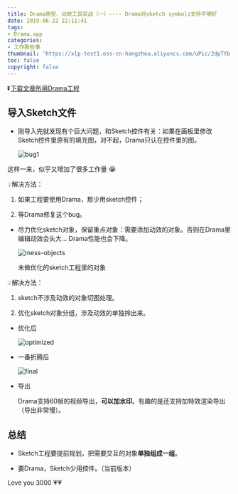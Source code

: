 ```yaml
---
title: Drama原型、动效工具实战（一）---- Drama对sketch symbols支持不够好
date: 2019-06-22 22:11:41
tags: 
- Drama.app
categories: 
- 工作那些事
thumbnail: 'https://xlp-test1.oss-cn-hangzhou.aliyuncs.com/uPic/2dpTYb.png'
toc: false
copyright: false
---
```


⏬[下载文章所用Drama工程](https://xlp-test1.oss-cn-hangzhou.aliyuncs.com/uPic/N4O5cP.drama)

## 导入Sketch文件

- 刚导入完就发现有个巨大问题，和Sketch控件有关：如果在画板里修改Sketch控件里原有的填充图，对不起，Drama只认在控件里的图。

    ![bug1](https://xlp-test1.oss-cn-hangzhou.aliyuncs.com/uPic/OkDXz3.png)

这样一来，似乎又增加了很多工作量 😭

💡解决方法：

1. 如果工程要使用Drama，那少用sketch控件；

2. 等Drama修复这个bug。

- 尽力优化sketch对象，保留重点对象：需要添加动效的对象。否则在Drama里编辑动效会头大... Drama性能也会下降。

    ![mess-objects](https://xlp-test1.oss-cn-hangzhou.aliyuncs.com/uPic/EiijFY.png)

    未做优化的sketch工程里的对象

💡解决方法：

1. sketch不涉及动效的对象切图处理。

2. 优化sketch对象分组，涉及动效的单独拎出来。

- 优化后

    ![optimized](https://xlp-test1.oss-cn-hangzhou.aliyuncs.com/uPic/gHAKSL.png)

- 一番折腾后

    ![final](https://xlp-test1.oss-cn-hangzhou.aliyuncs.com/uPic/yBOAUD.gif)

- 导出

    Drama支持60帧的视频导出，**可以加水印**。有趣的是还支持加特效渲染导出（导出非常慢）。

## 总结

- Sketch工程要提前规划，把需要交互的对象**单独组成一组**。

- 要Drama，Sketch少用控件。（当前版本）

Love you 3000 💗💗
